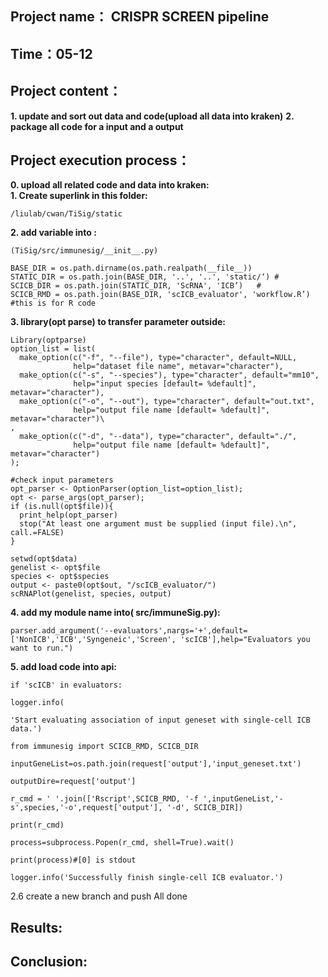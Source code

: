 ## Project name： CRISPR SCREEN pipeline
## Time：05-12
## Project content：    
**1. update and sort out data and code(upload all data into kraken)**
**2. package all code for a input and a output**    

## Project execution process：
**0. upload all related code and data into kraken:**  
**1. Create superlink in this folder:**
```
/liulab/cwan/TiSig/static
```
**2. add variable into :**
```
(TiSig/src/immunesig/__init__.py)
```
```
BASE_DIR = os.path.dirname(os.path.realpath(__file__))
STATIC_DIR = os.path.join(BASE_DIR, '..', '..', 'static/‘) #
SCICB_DIR = os.path.join(STATIC_DIR, 'ScRNA', 'ICB’)   #
SCICB_RMD = os.path.join(BASE_DIR, 'scICB_evaluator', 'workflow.R’) #this is for R code 
```

**3. library(opt parse) to transfer parameter outside:**
```
Library(optparse)
option_list = list(
  make_option(c("-f", "--file"), type="character", default=NULL,
              help="dataset file name", metavar="character"),
  make_option(c("-s", "--species"), type="character", default="mm10",
              help="input species [default= %default]", metavar="character"),
  make_option(c("-o", "--out"), type="character", default="out.txt",
              help="output file name [default= %default]", metavar="character")\
,
  make_option(c("-d", "--data"), type="character", default="./",
              help="output file name [default= %default]", metavar="character")
);

#check input parameters
opt_parser <- OptionParser(option_list=option_list);
opt <- parse_args(opt_parser);
if (is.null(opt$file)){
  print_help(opt_parser)
  stop("At least one argument must be supplied (input file).\n", call.=FALSE)
}

setwd(opt$data)
genelist <- opt$file
species <- opt$species
output <- paste0(opt$out, "/scICB_evaluator/")
scRNAPlot(genelist, species, output)
```
**4. add my module name into( src/immuneSig.py):**
```
parser.add_argument('--evaluators',nargs='+',default=['NonICB','ICB','Syngeneic','Screen', 'scICB'],help="Evaluators you want to run.")
```
**5. add load code into api:**
```
if 'scICB' in evaluators: 

logger.info( 

'Start evaluating association of input geneset with single-cell ICB data.') 

from immunesig import SCICB_RMD, SCICB_DIR

inputGeneList=os.path.join(request['output'],'input_geneset.txt') 

outputDire=request['output'] 

r_cmd = ' '.join(['Rscript',SCICB_RMD, '-f ',inputGeneList,'-s',species,'-o',request['output'], '-d', SCICB_DIR]) 

print(r_cmd) 

process=subprocess.Popen(r_cmd, shell=True).wait() 

print(process)#[0] is stdout

logger.info('Successfully finish single-cell ICB evaluator.') 
```
2.6 create a new branch and push
All done

## Results:  

## Conclusion:
